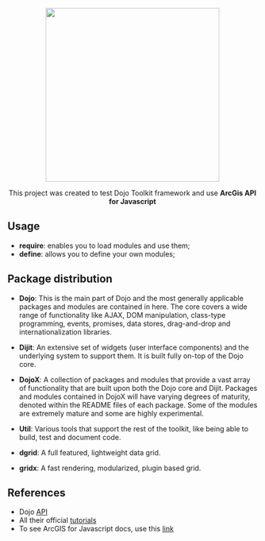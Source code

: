 <p align="center">
  <img src="https://github.com/jvlessa/Dojo-Toolkit-v1--ArcGis/blob/master/images/dojo-logo.png" width="350">
</p>

<p align="center">This project was created to test Dojo Toolkit framework and use <b>ArcGis API for Javascript</b></p>

## Usage
* **require**: enables you to load modules and use them;
* **define**: allows you to define your own modules;

## Package distribution
* **Dojo**: 
This is the main part of Dojo and the most generally applicable packages and modules are contained in here. The core covers a wide range of functionality like AJAX, DOM manipulation, class-type programming, events, promises, data stores, drag-and-drop and internationalization libraries.

* **Dijit**: 
An extensive set of widgets (user interface components) and the underlying system to support them. It is built fully on-top of the Dojo core.

* **DojoX**: 
A collection of packages and modules that provide a vast array of functionality that are built upon both the Dojo core and Dijit. Packages and modules contained in DojoX will have varying degrees of maturity, denoted within the README files of each package. Some of the modules are extremely mature and some are highly experimental.

* **Util**: 
Various tools that support the rest of the toolkit, like being able to build, test and document code.

* **dgrid**: 
A full featured, lightweight data grid.

* **gridx**: 
A fast rendering, modularized, plugin based grid.

## References
* Dojo [API](https://dojotoolkit.org/api/)
* All their official [tutorials](https://dojotoolkit.org/documentation/#tutorials)
* To see ArcGIS for Javascript docs, use this [link](https://developers.arcgis.com/javascript/3/)
